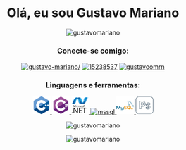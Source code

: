 <h1 align="center">Olá, eu sou Gustavo Mariano</h1>
<p align="center"> <img src="https://komarev.com/ghpvc/?username=gustavomariano&label=Profile%20views&color=0e75b6&style=flat" alt="gustavomariano" /> </p>

<h3 align="center">Conecte-se comigo:</h3>
<p align="center">
<a href="https://linkedin.com/in/gustavo-mariano/" target="blank"><img align="center" src="https://cdn.jsdelivr.net/npm/simple-icons@3.0.1/icons/linkedin.svg" alt="gustavo-mariano/" height="30" width="40" /></a>
<a href="https://stackoverflow.com/users/15238537" target="blank"><img align="center" src="https://cdn.jsdelivr.net/npm/simple-icons@3.0.1/icons/stackoverflow.svg" alt="15238537" height="30" width="40" /></a>
<a href="https://instagram.com/gustavoomrn" target="blank"><img align="center" src="https://cdn.jsdelivr.net/npm/simple-icons@3.0.1/icons/instagram.svg" alt="gustavoomrn" height="30" width="40" /></a>
</p>

<h3 align="center">Linguagens e ferramentas:</h3>
<p align="center"> <a align="center" href="https://www.w3schools.com/cpp/" target="_blank"> <img src="https://raw.githubusercontent.com/devicons/devicon/master/icons/cplusplus/cplusplus-original.svg" alt="cplusplus" width="40" height="40"/> </a> <a href="https://www.w3schools.com/cs/" target="_blank"> <img src="https://raw.githubusercontent.com/devicons/devicon/master/icons/csharp/csharp-original.svg" alt="csharp" width="40" height="40"/> </a> <a href="https://dotnet.microsoft.com/" target="_blank"> <img src="https://raw.githubusercontent.com/devicons/devicon/master/icons/dot-net/dot-net-original-wordmark.svg" alt="dotnet" width="40" height="40"/> </a> <a href="https://www.microsoft.com/en-us/sql-server" target="_blank"> <img src="https://cdn.worldvectorlogo.com/logos/microsoft-sql-server.svg" alt="mssql" width="40" height="40"/> </a> <a href="https://www.mysql.com/" target="_blank"> <img src="https://raw.githubusercontent.com/devicons/devicon/master/icons/mysql/mysql-original-wordmark.svg" alt="mysql" width="40" height="40"/> </a> <a href="https://www.photoshop.com/en" target="_blank"> <img src="https://raw.githubusercontent.com/devicons/devicon/master/icons/photoshop/photoshop-line.svg" alt="photoshop" width="40" height="40"/> </a> </p>

<p align="center"> <img src="https://github-readme-stats.vercel.app/api/top-langs?username=gustavomariano&show_icons=true&locale=en&layout=compact" alt="gustavomariano" /></p> 
<p align="center"> <img  src="https://github-readme-streak-stats.herokuapp.com/?user=gustavomariano&" alt="gustavomariano" /> </p>
